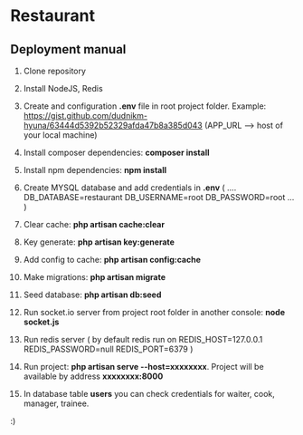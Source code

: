 # Restaurant

## Deployment manual

1. Clone repository
2. Install NodeJS, Redis
3. Create and configuration **.env** file in root project folder. Example: https://gist.github.com/dudnikm-hyuna/63444d5392b52329afda47b8a385d043
    (APP_URL  --> host of your local machine)
4. Install composer dependencies:  **composer install**
5. Install npm dependencies:  **npm install**
6. Create MYSQL database and add credentials  in **.env**
    (
    ....
     DB_DATABASE=restaurant
     DB_USERNAME=root
     DB_PASSWORD=root
    ...
    )

7. Clear cache: **php artisan cache:clear**
8. Key generate: **php artisan key:generate**
9. Add config to cache: **php artisan config:cache**
10. Make migrations: **php artisan migrate**
11. Seed database: **php artisan db:seed**
12. Run socket.io server from project root folder in another console: **node socket.js**
13. Run redis server
    ( by default redis run on
    REDIS_HOST=127.0.0.1
    REDIS_PASSWORD=null
    REDIS_PORT=6379
    )
14. Run project: **php artisan serve --host=xxxxxxxx**. Project will be available by address **xxxxxxxx:8000**

15. In database table **users** you can check credentials for waiter, cook, manager, trainee.

:)